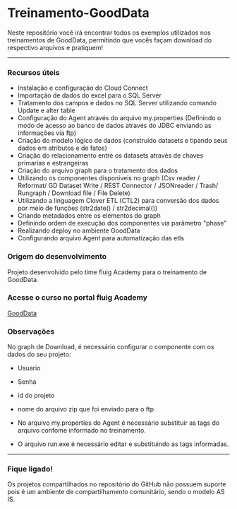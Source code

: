 # Treinamento-GoodData

Neste repositório você irá encontrar todos os exemplos utilizados nos treinamentos de GoodData, permitindo que vocês façam download do respectivo arquivos e pratiquem!

---------------------------------------------------------------------------------------------------------------------------------

### Recursos úteis

* Instalação e configuração do Cloud Connect
* Importação de dados do excel para o SQL Server
* Tratamento dos campos e dados no SQL Server utilizando comando Update e alter table
* Configuração do Agent através do arquivo my.properties (Definindo o modo de acesso ao banco de dados através do JDBC enviando as informações via ftp) 
* Criação do modelo lógico de dados (construido datasets e tipando seus dados em atributos e de fatos)
* Criação do relacionamento entre os datasets através de chaves primarias e estrangeiras
* Criação do arquivo graph para o tratamento dos dados
* Utilizando os componentes disponiveis no graph (Csv reader / Reformat/ GD Dataset Write / REST Connector / JSONreader / Trash/ Rungraph / Download file / File Delete) 
* Utilizando a linguagem Clover ETL (CTL2) para conversão dos dados por meio de funções (str2date() / str2decimal())
* Criando metadados entre os elementos do graph
* Definindo ordem de execução dos componentes via parâmetro "phase"
* Realizando deploy no ambiente GoodData
* Configurando arquivo Agent para automatização das etls

### Origem do desenvolvimento

Projeto desenvolvido pelo time fluig Academy para o treinamento de GoodData.

###  Acesse o curso no portal fluig Academy

[GoodData](http://academy.fluig.com/ng/student/courses/gooddata/)

### Observações

No graph de Download, é necessário configurar o componente com os dados do seu projeto: 
  * Usuario
  * Senha
  * id do projeto 
  * nome do arquivo zip que foi enviado para o ftp
  
 * No arquivo my.properties do Agent é necessário substituir as tags do arquivo confome informado no treinamento. 
 * O arquivo run.exe é necessário editar e substituindo as tags informadas. 

------------------------------------------------------------------------------------------------------------------------------------



### Fique ligado!

Os projetos compartilhados no repositório do GitHub não possuem suporte pois é um ambiente de compartilhamento comunitário, sendo o modelo AS IS.  
